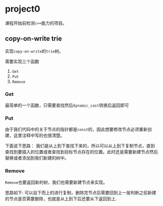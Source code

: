 # project0
课程开始前检测`c++`能力的项目。
## copy-on-write trie
实现`copy-on-write`的`trie`树。

需要实现三个函数
1. `Get`
2. `Put`
3. `Remove`

### Get
最简单的一个函数，只需要查找然后`dynamic_cast`转换后返回即可


### Put
由于我们代码中的关于节点的指针都是`const`的，因此想要修改节点必须重新创建，这里注释中写的也很清楚。

下面说下思路：
我们是从上到下查找下来的，所以可以从上到下复制节点，直到查找到要插入的位置或者查找到目标节点存在的位置。此时还是需要新建节点然后替换或者添加到我们新建的树中。


### Remove
`Remove`也要返回新的树，我们也需要新建节点来实现。

思路如下:
可以自下而上的进行复制，删除完节点后需要回到上一层判断之前新建的节点是否需要删除，也就是从上到下后还要从下返回到上.
